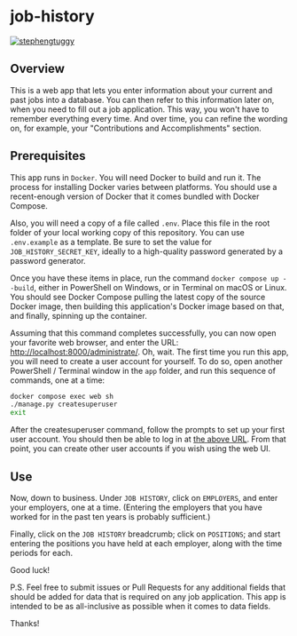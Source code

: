 # job-history

[![stephengtuggy](https://circleci.com/gh/stephengtuggy/job-history.svg?style=shield)](https://circleci.com/gh/stephengtuggy/job-history)

## Overview

This is a web app that lets you enter information about your current and past jobs into a database. You can then refer to this information later on, when you need to fill out a job application. This way, you won't have to remember everything every time. And over time, you can refine the wording on, for example, your "Contributions and Accomplishments" section.

## Prerequisites

This app runs in `Docker`. You will need Docker to build and run it. The process for installing Docker varies between platforms. You should use a recent-enough version of Docker that it comes bundled with Docker Compose.

Also, you will need a copy of a file called `.env`. Place this file in the root folder of your local working copy of this repository. You can use `.env.example` as a template. Be sure to set the value for `JOB_HISTORY_SECRET_KEY`, ideally to a high-quality password generated by a password generator.

Once you have these items in place, run the command `docker compose up --build`, either in PowerShell on Windows, or in Terminal on macOS or Linux. You should see Docker Compose pulling the latest copy of the source Docker image, then building this application's Docker image based on that, and finally, spinning up the container.

Assuming that this command completes successfully, you can now open your favorite web browser, and enter the URL: [http://localhost:8000/administrate/](http://localhost:8000/administrate/). Oh, wait. The first time you run this app, you will need to create a user account for yourself. To do so, open another PowerShell / Terminal window in the `app` folder, and run this sequence of commands, one at a time:

```sh
docker compose exec web sh
./manage.py createsuperuser
exit
```

After the createsuperuser command, follow the prompts to set up your first user account. You should then be able to log in at [the above URL](http://localhost:8000/administrate/). From that point, you can create other user accounts if you wish using the web UI.

## Use

Now, down to business. Under `JOB HISTORY`, click on `EMPLOYERS`, and enter your employers, one at a time. (Entering the employers that you have worked for in the past ten years is probably sufficient.)

Finally, click on the `JOB HISTORY` breadcrumb; click on `POSITIONS`; and start entering the positions you have held at each employer, along with the time periods for each.

Good luck!

P.S. Feel free to submit issues or Pull Requests for any additional fields that should be added for data that is required on any job application. This app is intended to be as all-inclusive as possible when it comes to data fields.

Thanks!

